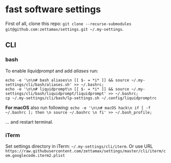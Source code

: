# fast software settings

First of all, clone this repo: `git clone --recurse-submodules git@github.com:zettamax/settings.git ~/.my-settings`.

## CLI 

### bash 
To enable *liquidprompt* and add *aliases* run:
```
echo -e '\n\n# bash aliases\n [[ $- = *i* ]] && source ~/.my-settings/cli/bash/aliases.sh' >> ~/.bashrc;
echo -e '\n\n# liquidprompt\n [[ $- = *i* ]] && source ~/.my-settings/cli/bash/liquidprompt/liquidprompt' >> ~/.bashrc;
cp ~/.my-settings/cli/bash/lp-settings.sh ~/.config/liquidpromptrc
```

**For macOS** also run following:
`echo -e '\n\n# macOS hack\n if [ -f ~/.bashrc ]; then \n source ~/.bashrc \n fi' >> ~/.bash_profile;`

... and restart terminal.

### iTerm
Set settings directory in iTerm: `~/.my-settings/cli/iterm`. Or use URL `https://raw.githubusercontent.com/zettamax/settings/master/cli/iterm/com.googlecode.iterm2.plist`
